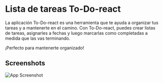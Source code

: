 
# Lista de tareas To-Do-react

La aplicación To-Do-react es una herramienta que te ayuda a organizar tus tareas y a mantenerte en el camino. Con To-Do-react, puedes crear listas de tareas, asignarles a fechas y luego marcarlas como completadas a medida que las vas terminando.

¡Perfecto para mantenerte organizado!


## Screenshots

![App Screenshot](https://via.placeholder.com/468x300?text=App+Screenshot+Here)

